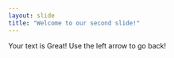 ```yaml
---
layout: slide
title: "Welcome to our second slide!"
---
```

Your text is Great!
Use the left arrow to go back!
